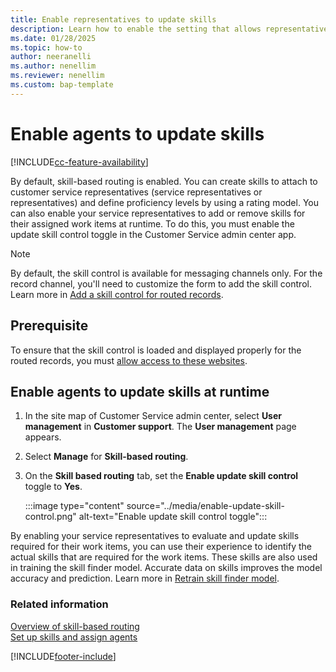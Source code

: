 ```yaml
---
title: Enable representatives to update skills
description: Learn how to enable the setting that allows representatives to update skills at runtime.
ms.date: 01/28/2025
ms.topic: how-to
author: neeranelli
ms.author: nenellim
ms.reviewer: nenellim
ms.custom: bap-template
---
```


# Enable agents to update skills

[!INCLUDE[cc-feature-availability](../../includes/cc-feature-availability.md)]

By default, skill-based routing is enabled. You can create skills to attach to customer service representatives (service representatives or representatives) and define proficiency levels by using a rating model. You can also enable your service representatives to add or remove skills for their assigned work items at runtime. To do this, you must enable the update skill control toggle in the Customer Service admin center app.

> [!NOTE]
> By default, the skill control is available for messaging channels only. For the record channel, you'll need to customize the form to add the skill control. Learn more in [Add a skill control for routed records](../develop/add-skill-control.md).

## Prerequisite

To ensure that the skill control is loaded and displayed properly for the routed records, you must [allow access to these websites](../implement/system-requirements-omnichannel.md#allow-access-to-websites).

## Enable agents to update skills at runtime

1. In the site map of Customer Service admin center, select **User management** in **Customer support**. The **User management** page appears.

1. Select **Manage** for **Skill-based routing**.

1. On the **Skill based routing** tab, set the **Enable update skill control** toggle to **Yes**.

   :::image type="content" source="../media/enable-update-skill-control.png" alt-text="Enable update skill control toggle":::

By enabling your service representatives to evaluate and update skills required for their work items, you can use their experience to identify the actual skills that are required for the work items. These skills are also used in training the skill finder model. Accurate data on skills improves the model accuracy and prediction. Learn more in [Retrain skill finder model](set-up-isf-model.md#retrain-the-model-iteratively).

### Related information

[Overview of skill-based routing](overview-skill-work-distribution.md)  
[Set up skills and assign agents](setup-skills-assign-agents.md)  


[!INCLUDE[footer-include](../../includes/footer-banner.md)]
